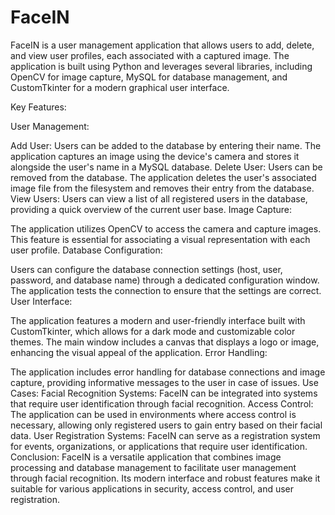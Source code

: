 # FaceIN
FaceIN is a user management application that allows users to add, delete, and view user profiles, each associated with a captured image. The application is built using Python and leverages several libraries, including OpenCV for image capture, MySQL for database management, and CustomTkinter for a modern graphical user interface.

Key Features:

User Management:

Add User: Users can be added to the database by entering their name. The application captures an image using the device's camera and stores it alongside the user's name in a MySQL database.
Delete User: Users can be removed from the database. The application deletes the user's associated image file from the filesystem and removes their entry from the database.
View Users: Users can view a list of all registered users in the database, providing a quick overview of the current user base.
Image Capture:

The application utilizes OpenCV to access the camera and capture images. This feature is essential for associating a visual representation with each user profile.
Database Configuration:

Users can configure the database connection settings (host, user, password, and database name) through a dedicated configuration window. The application tests the connection to ensure that the settings are correct.
User Interface:

The application features a modern and user-friendly interface built with CustomTkinter, which allows for a dark mode and customizable color themes. The main window includes a canvas that displays a logo or image, enhancing the visual appeal of the application.
Error Handling:

The application includes error handling for database connections and image capture, providing informative messages to the user in case of issues.
Use Cases:
Facial Recognition Systems: FaceIN can be integrated into systems that require user identification through facial recognition.
Access Control: The application can be used in environments where access control is necessary, allowing only registered users to gain entry based on their facial data.
User Registration Systems: FaceIN can serve as a registration system for events, organizations, or applications that require user identification.
Conclusion:
FaceIN is a versatile application that combines image processing and database management to facilitate user management through facial recognition. Its modern interface and robust features make it suitable for various applications in security, access control, and user registration.
